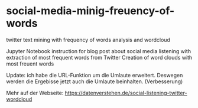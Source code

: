 # social-media-minig-freuency-of-words
twitter text mining with frequency of words analysis and wordcloud

Jupyter Notebook instruction for blog post about social media listening with extraction of most frequent words from Twitter
Creation of word clouds with most freuent words

Update: ich habe die URL-Funktion um die Umlaute erweitert. Deswegen werden die Ergebisse jetzt auch die Umlaute beinhalten. (Verbesserung)

Mehr auf der Webseite: https://datenverstehen.de/social-listening-twitter-wordcloud
